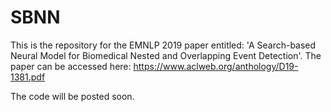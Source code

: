 # SBNN
This is the repository for the EMNLP 2019 paper entitled: 'A Search-based Neural Model for Biomedical Nested and Overlapping Event Detection'. The paper can be accessed here: https://www.aclweb.org/anthology/D19-1381.pdf

The code will be posted soon. 
